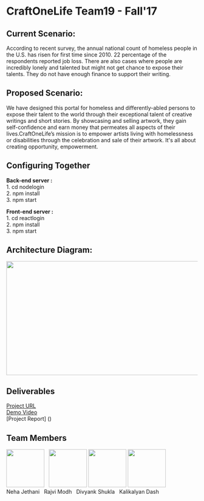 # CraftOneLife Team19 - Fall'17


## Current Scenario: 

According to recent survey, the annual national count of homeless  people in the U.S. has risen for first time since 2010. 22 percentage of the respondents reported job loss.
There are also cases where people are incredibly lonely and talented but might not get chance to expose their talents. They do not have enough finance to support their writing.


## Proposed Scenario:

We have designed this portal for homeless and differently-abled persons to expose their talent to the world through their exceptional talent of creative writings and short stories.
By showcasing and selling artwork, they gain self-confidence and earn money that permeates all aspects of their lives.CraftOneLife’s mission is to empower 
artists living with homelessness or disabilities through the celebration and sale of their artwork.
It's all about creating opportunity, empowerment.

## Configuring Together

<b>Back-end server : </b>
<br/>
	1. cd nodelogin <br/>
	2. npm install <br/>
	3. npm start

<b>Front-end server : </b>
<br/>
	1. cd reactlogin <br/>
	2. npm install <br/>
	3. npm start

## Architecture Diagram:

 <img src="https://raw.githubusercontent.com/SJSU272LabF17/Project-Team-19/master/Homeless%20Profile%20and%20upload%20book/architecture.png" width="700" height="300"/>
 
 ## Deliverables
 [Project URL](http://52.87.159.119:3000/)
 <br/>
 [Demo Video]( https://www.youtube.com/watch?v=ncTh_p3mSIE)
 <br/>
 [Project Report] ()
 
 ## Team Members
 
 <img src="https://avatars0.githubusercontent.com/u/31394395?s=400&v=4"  width="100" height="100"/> &nbsp;
 <img src="https://avatars2.githubusercontent.com/u/31807189?v=4&s=400" width="100" height="100"/>
 <img src="https://avatars3.githubusercontent.com/u/31362002?s=400&v=4"  width="100" height="100"/>
 <img src="https://avatars2.githubusercontent.com/u/33409817?s=400&v=4"  width="100" height="100"/>
 <br/>
 Neha Jethani &nbsp; Rajvi Modh &nbsp; Divyank Shukla &nbsp; Kalikalyan Dash
 
 
 

 
 
 


